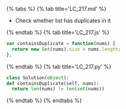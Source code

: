{% tabs %}
{% tab title='LC_217.md' %}

* Check whether list has duplicates in it

{% endtab %}
{% tab title='LC_217.js' %}

```js
var containsDuplicate = function(nums) {
  return new Set(nums).size < nums.length;
};
```

{% endtab %}
{% tab title='LC_217.py' %}

```py
class Solution(object):
def containsDuplicate(self, nums):
  return len(nums) != len(set(nums))
```

{% endtab %}
{% endtabs %}
